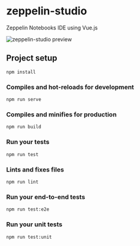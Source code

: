 # zeppelin-studio
Zeppelin Notebooks IDE using Vue.js

![zeppelin-studio preview](https://github.com/malayhm/zeppelin-studio/blob/master/public/zeppelin-studio-ide-2.gif?raw=true)

## Project setup
```
npm install
```

### Compiles and hot-reloads for development
```
npm run serve
```

### Compiles and minifies for production
```
npm run build
```

### Run your tests
```
npm run test
```

### Lints and fixes files
```
npm run lint
```

### Run your end-to-end tests
```
npm run test:e2e
```

### Run your unit tests
```
npm run test:unit
```

